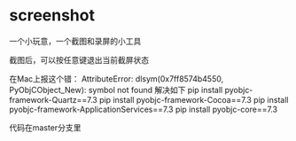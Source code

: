 # screenshot
一个小玩意，一个截图和录屏的小工具

截图后，可以按任意键退出当前截屏状态

在Mac上报这个错： AttributeError: dlsym(0x7ff8574b4550, PyObjCObject_New): symbol not found 解决如下
pip install pyobjc-framework-Quartz==7.3
pip install pyobjc-framework-Cocoa==7.3
pip install pyobjc-framework-ApplicationServices==7.3
pip install pyobjc-core==7.3


代码在master分支里
